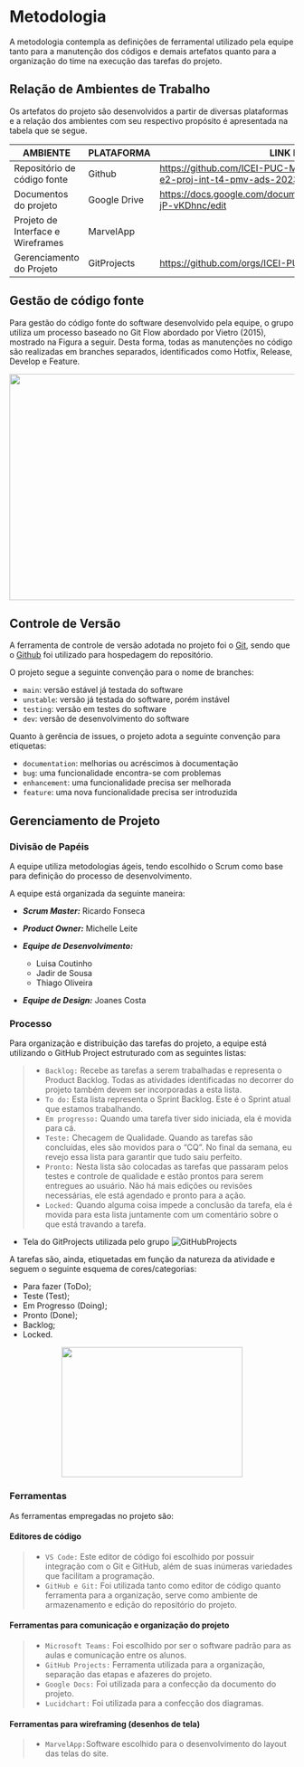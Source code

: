 
# Metodologia

A metodologia contempla as definições de ferramental utilizado pela equipe tanto para a manutenção dos códigos e demais artefatos quanto para a organização do time na execução das tarefas do projeto.

## Relação de Ambientes de Trabalho
Os artefatos do projeto são desenvolvidos a partir de diversas plataformas e a relação dos ambientes com seu respectivo propósito é apresentada na tabela que se segue. 

| AMBIENTE | PLATAFORMA | LINK DE ACESSO |
|----------|------------|-------------------------------------------------------------------------------------------------------|
| Repositório de código fonte | Github | https://github.com/ICEI-PUC-Minas-PMV-ADS/pmv-ads-2023-1-e2-proj-int-t4-pmv-ads-2023-1-e2-proj-int-t4-g2 |
| Documentos do projeto | Google Drive | https://docs.google.com/document/d/1xjZAF1Sr75Ugh6kfom6DVQ-jP-vKDhnc/edit   |
| Projeto de Interface e  Wireframes | MarvelApp |                                       |
| Gerenciamento do Projeto | GitProjects |https://github.com/orgs/ICEI-PUC-Minas-PMV-ADS/projects/299                        |

## Gestão de código fonte
Para gestão do código fonte do software desenvolvido pela equipe, o grupo utiliza um processo baseado no Git Flow abordado por Vietro (2015), mostrado na Figura a seguir. Desta forma, todas as manutenções no código são realizadas em branches separados, identificados como Hotfix, Release, Develop e Feature. 

<div align="center"> <img src="https://github.com/ICEI-PUC-Minas-PMV-ADS/pmv-ads-2023-1-e2-proj-int-t4-pmv-ads-2023-1-e2-proj-int-t4-g2/blob/538b659089541d54ce6bd2e91aa1fec5d5f7de57/docs/img/imagem_2023-04-08_182051071.png" width="600" height="400"/> </div>

## Controle de Versão

A ferramenta de controle de versão adotada no projeto foi o
[Git](https://git-scm.com/), sendo que o [Github](https://github.com)
foi utilizado para hospedagem do repositório.

O projeto segue a seguinte convenção para o nome de branches:

- `main`: versão estável já testada do software
- `unstable`: versão já testada do software, porém instável
- `testing`: versão em testes do software
- `dev`: versão de desenvolvimento do software

Quanto à gerência de issues, o projeto adota a seguinte convenção para
etiquetas:

- `documentation`: melhorias ou acréscimos à documentação
- `bug`: uma funcionalidade encontra-se com problemas
- `enhancement`: uma funcionalidade precisa ser melhorada
- `feature`: uma nova funcionalidade precisa ser introduzida

## Gerenciamento de Projeto

### Divisão de Papéis

A equipe utiliza metodologias ágeis, tendo escolhido o Scrum como base para definição do processo de desenvolvimento.

A equipe está organizada da seguinte maneira:

* _**Scrum Master:**_ Ricardo Fonseca

* _**Product Owner:**_ Michelle Leite

* _**Equipe de Desenvolvimento:**_
    - Luisa Coutinho
    - Jadir de Sousa
    - Thiago Oliveira

* _**Equipe de Design:**_
Joanes Costa

### Processo
Para organização e distribuição das tarefas do projeto, a equipe está utilizando o GitHub Project estruturado com as seguintes listas: 

> * `Backlog:` Recebe as tarefas a serem trabalhadas e representa o Product Backlog. Todas as atividades identificadas no decorrer do projeto também devem ser incorporadas a esta lista.
> * `To do:` Esta lista representa o Sprint Backlog. Este é o Sprint atual que estamos trabalhando.
> * `Em progresso:` Quando uma tarefa tiver sido iniciada, ela é movida para cá.
> * `Teste:` Checagem de Qualidade. Quando as tarefas são concluídas, eles são movidos para o “CQ”. No final da semana, eu revejo essa lista para garantir que tudo saiu perfeito.
> * `Pronto:` Nesta lista são colocadas as tarefas que passaram pelos testes e controle de qualidade e estão prontos para serem entregues ao usuário. Não há mais edições ou revisões necessárias, ele está agendado e pronto para a ação.
> * `Locked:` Quando alguma coisa impede a conclusão da tarefa, ela é movida para esta lista juntamente com um comentário sobre o que está travando a tarefa.

* Tela do GitProjects utilizada pelo grupo
![GitHubProjects](https://github.com/ICEI-PUC-Minas-PMV-ADS/pmv-ads-2023-1-e2-proj-int-t4-pmv-ads-2023-1-e2-proj-int-t4-g2/blob/4519f828f9c1eb500368a48932e5ee9d240e1a56/docs/img/imagem_2023-04-08_180640067.png) <br>

A tarefas são, ainda, etiquetadas em função da natureza da atividade e seguem o seguinte esquema de cores/categorias:
* Para fazer (ToDo);
* Teste (Test);
* Em Progresso (Doing);
* Pronto (Done);
* Backlog;
* Locked.
<div align="center"> <img src="https://github.com/ICEI-PUC-Minas-PMV-ADS/pmv-ads-2023-1-e2-proj-int-t4-pmv-ads-2023-1-e2-proj-int-t4-g2/blob/e4308d0acbb57c81c26d0f3795ef3c83c28beddd/docs/img/imagem_2023-04-08_181111727.png" width="320" height="230"/> </div>


### Ferramentas
As ferramentas empregadas no projeto são:

#### Editores de código
> * `VS Code:` Este editor de código foi escolhido por possuir integração com o Git e GitHub, além de suas inúmeras variedades que facilitam a programação.
> * `GitHub e Git:` Foi utilizada tanto como editor de código quanto ferramenta para a organização, serve como ambiente de armazenamento e edição do repositório do projeto.

#### Ferramentas para comunicação e organização do projeto
> * `Microsoft Teams:` Foi escolhido por ser o software padrão para as aulas e comunicação entre os alunos.
> * `GitHub Projects:` Ferramenta utilizada para a organização, separação das etapas e afazeres do projeto.
> * `Google Docs:` Foi utilizada para a confecção da documento do projeto.
> * `Lucidchart:` Foi utilizada para a confecção dos diagramas.

#### Ferramentas para wireframing (desenhos de tela)
> - `MarvelApp:`Software escolhido para o desenvolvimento do layout das telas do site.
